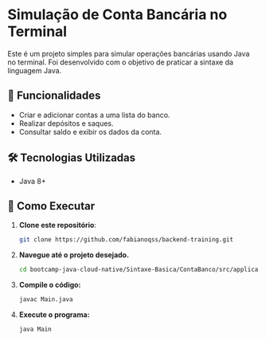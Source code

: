 # Simulação de Conta Bancária no Terminal

Este é um projeto simples para simular operações bancárias usando Java no terminal. Foi desenvolvido com o objetivo de praticar a sintaxe da linguagem Java.

## 📌 Funcionalidades

- Criar e adicionar contas a uma lista do banco.
- Realizar depósitos e saques.
- Consultar saldo e exibir os dados da conta.

## 🛠️ Tecnologias Utilizadas

- Java 8+

## 🚀 Como Executar

1. **Clone este repositório**:

   ```bash
   git clone https://github.com/fabianoqss/backend-training.git

   ```

2. **Navegue até o projeto desejado.**

   ```bash
   cd bootcamp-java-cloud-native/Sintaxe-Basica/ContaBanco/src/application

   ```

3. **Compile o código:**

   ```bash
   javac Main.java

   ```

4. **Execute o programa:**
   ```bash
   java Main
   ```

